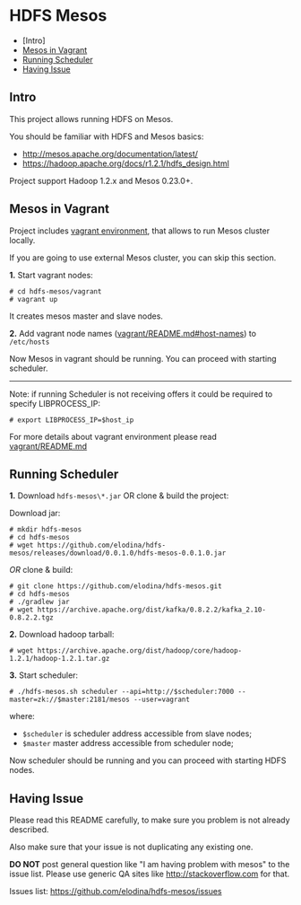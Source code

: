 HDFS Mesos
==========
* [Intro]
* [Mesos in Vagrant](#mesos-in-vagrant)
* [Running Scheduler](#running-scheduler)
* [Having Issue](#having-issue)


Intro
-----
This project allows running HDFS on Mesos.

You should be familiar with HDFS and Mesos basics:
- http://mesos.apache.org/documentation/latest/
- https://hadoop.apache.org/docs/r1.2.1/hdfs_design.html

Project support Hadoop 1.2.x and Mesos 0.23.0+.


Mesos in Vagrant
----------------
Project includes [vagrant environment](/vagrant), that allows to run Mesos cluster locally.

If you are going to use external Mesos cluster, you can skip this section.

**1.** Start vagrant nodes:
```
# cd hdfs-mesos/vagrant
# vagrant up
```
It creates mesos master and slave nodes.

**2.**  Add vagrant node names ([vagrant/README.md#host-names](vagrant/README.md#host-names)) to `/etc/hosts`

Now Mesos in vagrant should be running. You can proceed with starting scheduler.

------------

Note: if running Scheduler is not receiving offers it could be required to specify LIBPROCESS_IP:
```
# export LIBPROCESS_IP=$host_ip
```
For more details about vagrant environment please read [vagrant/README.md](vagrant/README.md)


Running Scheduler
-----------------
**1.** Download `hdfs-mesos\*.jar` OR clone & build the project:

Download jar:
```
# mkdir hdfs-mesos
# cd hdfs-mesos
# wget https://github.com/elodina/hdfs-mesos/releases/download/0.0.1.0/hdfs-mesos-0.0.1.0.jar
```

*OR* clone & build:
```
# git clone https://github.com/elodina/hdfs-mesos.git
# cd hdfs-mesos
# ./gradlew jar
# wget https://archive.apache.org/dist/kafka/0.8.2.2/kafka_2.10-0.8.2.2.tgz
```

**2.** Download hadoop tarball:
```
# wget https://archive.apache.org/dist/hadoop/core/hadoop-1.2.1/hadoop-1.2.1.tar.gz
```

**3.** Start scheduler:
```
# ./hdfs-mesos.sh scheduler --api=http://$scheduler:7000 --master=zk://$master:2181/mesos --user=vagrant
```
where:
- `$scheduler` is scheduler address accessible from slave nodes;
- `$master` master address accessible from scheduler node;

Now scheduler should be running and you can proceed with starting HDFS nodes.

Having Issue
------------
Please read this README carefully, to make sure you problem is not already described.

Also make sure that your issue is not duplicating any existing one.

**DO NOT** post general question like "I am having problem with mesos"
to the issue list. Please use generic QA sites like http://stackoverflow.com
for that.

Issues list: https://github.com/elodina/hdfs-mesos/issues
